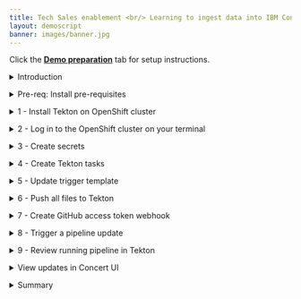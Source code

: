 ```yaml
---
title: Tech Sales enablement <br/> Learning to ingest data into IBM Concert <br/> <small> <i> Pipeline data ingestion </i> </small>
layout: demoscript
banner: images/banner.jpg
---
```


<span id="top"></span>

Click the [**Demo preparation**](demo-preparation) tab for setup instructions.

<details markdown="1">

<summary>Introduction</summary>

Let’s look at a pipeline to understand how a customer will automate the data ingestion process.

Concert is designed to ingest data on a regular basis, every time an application is updated the pipeline will automatically generate new SBOMs and CVE scan and then upload them to Concert.

As an IBMer, we have access to Tekton on Redhat Openshift and will use this for building our pipeline. The pipeline concepts we will demonstrate can be translated to any other CI/CD pipeline.

Let’s get started.

<br/>

</details>

<p/>

<details markdown="1">

<summary>Pre-req: Install pre-requisites</summary>

Placeholder

**[Go to top](#top)**

<br/><br/>

</details>

<p/>

<details markdown="1">

<summary>1 - Install Tekton on OpenShift cluster</summary>

The first step is to install Tekton which is a Kubernetes-native CI/CD framework for automating application deployment pipelines on OpenShift clusters.

When we reserved our openshift cluster on Techzone, we received a kubeadmin login and password. We will use this to log into the cluster.

Once logged in, click on OperatorHub in the Operators section. Here we will search for openshift pipeline and should receive only one result. Click on the pipeline tile to open the install dialog. We will keep all the defaults selected and simply click install without any changes. The installation should complete within 1 minute with a success dialog.

**[Go to top](#top)**

<br/><br/>

</details>

<p/>

<details markdown="1">

<summary>2 - Log in to the OpenShift cluster on your terminal</summary>

Next we can log into the OpenShift cluster from our machine, using the oc login command. This command requires a login token that we can copy directly from our OCP console by clicking on copy login command and pasting it into our terminal.

<!-- <show copy login command from cluster> -->

Note that that OCP login token expires every 24 hours, so a new one needs to be generated between logins if time has elapsed.

**[Go to top](#top)**

<br/><br/>

</details>

<p/>

<details markdown="1">

<summary>3 - Create secrets</summary>

Before we can start automating our pipeline, we need to provide certain authentication credentials to Tekton in the form of secrets.

In this step, we will create 3 secrets: a Concert Secret, Github Secret and Registry Secret.

The Concert secret is what will authenticate us to use the API to upload data to Concert. To create this secret, we first need to generate our API key from Concert. To generate an API Key, ensure you have admin access and then log into the Concert instance. In this demo our Concert instance is deployed on SaaS. Click your profile, then API Key, then Generate, and copy the key into a notepad or place where you can access it, as it will not be visible again. This token doesn’t expire unless you generate a new one or revoke it.

Once we have the Concert API token, we will use the oc create secret generic command, setting the name of the secret to concert-token-secret. After that we insert our Concert token. Important to note, ensure you have the attribute “C_API_KEY” before the SaaS token, otherwise the API upload won’t authenticate successfully.

<code> oc create secret generic concert-token-secret --from-literal=token="C_API_KEY bWFyeWFtYUBjYS5pYm0uY29tOjE5N2U4ZmI2LTNiY2YtNGRhOC04OGY0LTViYTYwMmQyZWMxMQ==" </code>

Next we will create the Github secret. To do this we use the oc create secret generic command again, however this time we name the secret github-creds and provide our github username and token. This information was setup during the prerequisites, and if not then a IBM github username and token should be setup prior to this step.

<code> oc create secret generic github-creds `

  --from-literal=username=$env:GITHUB_USERNAME `

  --from-literal=password=$env:GITHUB_TOKEN ` <— Created during pre-reqs

  --type=kubernetes.io/basic-auth </code>

For the github secret, we must also annotate it and link it to the pipeline. Run the following commands to complete this step.

<code> oc annotate secret github-creds `
tekton.dev/git-0=https://github.ibm.comoc secret link pipeline github-creds </code>

The third secret will authenticate us into the image registry we setup in the prerequisites. For this demo, we are using a private IBM internal jfrog artifactory registry to store our container images. To create this secret, we need our jfrog server address, username and token.

To generate these, let’s log into jfrog and quickly generate these values, noting them in notepad for easy reference.

We will use the same oc create secret command however this time the type is docker-registry and we will name it container-registry-secret, then we provide our jfrog information as noted just now, and run the whole command.

<code> oc create secret docker-registry container-registry-secret --docker-server=na.artifactory.swg-devops.com --docker-username=maryama@ca.ibm.com --docker-password=cmVmdGtuOjAxOjE3MzA3MTkwNDg6QktWbnhiQ1U5UzB5amFkREVLNkx6ZHNQZTJssecret/container-registry-secret </code>

Similar to the GitHub secret, we need to link the secret to our pipeline with both access and pull permissions. The pull permission allows Tekton to pull images from our registry.oc secret link pipeline container-registry-secret

<code> oc secret link pipeline container-registry-secret --for=pull </code>

Now that all three secrets have been added, we can quickly validate they’ve been successfully created by running the oc get serviceaccount command

<code> oc get serviceaccount pipeline -o yaml </code>

In the output, we should see the github secret at the bottom and the container-registry secret in two places. The Concert secret is not shown here.

Once all the secrets are created, we can begin creating our tekton tasks.

**[Go to top](#top)**

<br/><br/>

</details>

<p/>

<details markdown="1">

<summary>4 - Create Tekton tasks</summary>

A Tekton task defines a series of one or more steps in a Tekton pipeline. Each Task runs as a pod on a Kubernetes cluster. Each step in a task invokes a specific build tool and runs in its own container. 

Note that this video is not intended to teach Tekton concepts. We won’t create these tasks from scratch but instead we’ll walk through and configure a collection of pre-built qotd pipeline tasks. 

For the QotD application, we will create a Tekton pipeline with 11 tasks. Many of the Concert tasks rely on using the Toolkit that comes packaged with Concert to automate SBOM generation in the correct format. (IBM Concert Toolkit v1.0.1 used)

To access our set of pre-built qotd pipeline tasks, we simply need to clone or download all the pipeline code to our local machine. This IBM github repo is internal to IBM and available for all IBMers.

To clone the repo, navigate to the IBM-Concert-Platinum-Demos repo in your browser, and click on the green <> Code dropdown button, click on the SSH tab, and copy the repository reference

Next, we create a folder called sbom-concert-pipeline on our computer and then navigate to it in a command line. Here we are using the command line built into visual studio code to navigate to the folder. To pull down the pipeline repository to our local machine, we paste the SSH command we copied from github: git@github.ibm.com:ibm-concert-platinum-demos/sbom-concert-pipeline.git

Once the sbom-pipeline repo is downloaded to our local machine, we can open it on the left side of Visual Studio code and begin configuring each task. Each task is defined in a YAML file. 

For building and running this demo, most of the task files in the pipeline code will not require any changes and we will specify whenever a change is necessary to build and run the demo. 

However, it’s important to note that when working with a customer, techsellers will need to examine the customer’s existing pipeline and identify the concert-specific tasks or steps that should be added to the customer’s pppeline. Specifically, there are 7 Concert-specific tasks that will need to be added to every pipeline to connect it to Concert. We will highlight these tasks as we go along.

### Git Clone Task 

<!-- <Walk through pipeline graphic zoomed in> --> 

The initial task in the pipeline is called the Git Clone Task. In a customer’s environment, we would never work on the production code repository. So we begin the pipeline by first cloning the code repository for the microservice we will be working on. 

The git-clone ClusterTask is responsible for pulling down code from a GitHub

repository and storing in shared workspace storage.  This task cannot be seen in the repo here because the git-clone code is included as part of the default Tekton ClusterTasks bundled with OpenShift Pipelines. 

### Code Scan Task

The next task in the pipeline is called the Code Scan Task. The purpose of this task is to scan the source code of the microservice and generate a Software Bill of Material with library, license and package information being used in the microservice. In Concert, we call this a Package SBOM (of type code-scan). This is the first task where we will be using the Concert toolkit to simplify the generation of the SBOM. (IBM Concert Toolkit v1.0.1 used)

Line 15 is where we identify the toolkit and version we want to use for this task <!-- <typing action> -->

Line 21 is where the toolkit is being used with the code-scan command. The toolkit is provided as an image and as an end-user we do not have access to the source code. However, the code-scan command under the hood installs and uses an open source tool called cdxgen to scan the source code from the repo and produce a standard cycloneDX sbom file in json format. The pipeline stores this file in a results.output.path location accessible by Tekton.

As mentioned earlier, certain task files will need to be customized and written by the customer according to their pipeline. So it’s important to note here that when working with a customer, the task file provided in this demo should not be used as-is in a customer’s Tekton pipeline environment. The code provided should be used only as a template or guide in helping the customer write their pipeline tasks, however certain variables, such as component name, output, and output path will be specific to a customer’s environment and need to be updated by the customer for use with their pipeline’s parameters. 

### Kaniko-Build Task 

The next task in the pipeline is called the Kaniko Build task. This task is not Concert-specific, and every customer with a containerized application will have a similar build task already as part of their day-to-day setup. 

In our demo, a popular open source tool called Kaniko is used to build container images directly within a Kubernetes cluster, without requiring Docker to be installed on the nodes. Kaniko will read the Dockerfile and context, constructs the image, and then pushes it to a specified container registry, making it an essential step for automating container builds in CI/CD pipelines.

### Skopeo Copy Task 

The next task is called the Skopeo Copy task and it is another essential part of the pipeline and is not specific to IBM Concert. It is used for copying container images between different container registries. Similar to Kaniko, Skopeo is an open-source tool that enables operations on container images without requiring a Docker daemon. In our demo, Skopeo will push our microservice’s image to our registry.

### Image Scan Task

The next task in the pipeline is called the Image Scan Task. The purpose of this task is to scan the microservice and generate a SBOM with library, license and package information being used in the microservice. However, unlike the code-scan task we saw earlier, this task scans the image of the microservice which includes additional information such as operating system in Concert, we call this a Package SBOM (of type image-scan). 

This is the second task where we will be using the Concert toolkit to simplify the generation of the SBOM. (IBM Concert Toolkit v1.0.1 used)

Again, Line 15 is where we identify the toolkit and version we want to use for this task

Line 21 is where the toolkit is being used with the image-scan command. The toolkit is provided as an image and as an end-user we do not have access to the source code. However, the image-scan command under the hood installs and uses an open source tool called syft to scan the source code from the repo and produce a standard cycloneDX sbom file in json format. The pipeline stores this file in a results.output.path location accessible by Tekton.

### CVE Scan Task

The next task is the CVE scan task. IBM Concert accepts CVE scans that are run against container images only, so that’s why in our pipeline this task is performed right after the image is built in the previous steps. There are many CVE scanning tools on the market, in this demo our task will install and run an open source tool called Grype which will scan the image we built in our previous task for vulnerabilities and output a .csv file. The pipeline stores this file in a results.output.path location accessible by Tekton.

Currently IBM Concert ingests CVE scans in two formats: CSV and VDR. In this demo, we will be using the CSV format. For the CSV format, the columns and headers must be formatted in a specific sequence for uploading to Concert. This sequence is provided as a template to the Grype scan command. This causes Grype to scan the image and then generate a CSV file in the correct Concert format.

If a customer is using a different tool for their CVE scans, for example Trivvy or Twistlock, they can similarly provide this template as input to the tool to ensure the output is formatted correctly. 

<inline-notification text="The IBM Concert toolkit v1.0.1 does not contain any commands for the CVE scan task."></inline-notification>

### Build SBOM Task

The next task in the pipeline is the Build SBOM task. This task is very Concert-specific and a customer would not have this in an existing pipeline. 

To simplify the generation of the build SBOM file in the defined Concert format, we will be using the toolkit ((IBM Concert Toolkit v1.0.1 used)

Again, Line 15 is where we identify the toolkit and version we want to use for this task

Line 21 is where the toolkit is being used with the build-sbom command. The build-sbom command under the hood uses the pipeline’s build data to populate a config file to generate the SBOM file in json format. The pipeline stores this file in a results.output.path location accessible by Tekton.

### Deploy SBOM task 

The next task in the pipeline is the Deploy SBOM task. This task is also very Concert-specific and a customer would not have this in an existing pipeline. 

To simplify the generation of the deploy SBOM file in the defined Concert format, we will be using the toolkit (IBM Concert Toolkit v1.0.1 used).

Again, Line 15 is where we identify the toolkit and version we want to use for this task

Line 21 is where the toolkit is being used with the build-sbom command. The deploy-sbom command under the hood uses the pipeline’s deployment data to populate a config file to generate the SBOM file in json format. The pipeline stores this file in a results.output.path location accessible by Tekton.

### Application-definition SBOM Task

The next task in the pipeline is the Application-definition SBOM task. Similar to the previous two tasks, this task is very Concert-specific and a customer would not have this in an existing pipeline. 

To simplify the generation of the application definition SBOM file in the defined Concert format, we will be using the toolkit (IBM Concert Toolkit v1.0.1 used)

Again, Line 15 is where we identify the toolkit and version we want to use for this task

Line 21 is where the toolkit is being used with the application-definition command. The application-definition command under the hood uses application data to populate a config file to generate the SBOM file in json format. The pipeline stores this file in a results.output.path location accessible by Tekton.

### Upload Concert Task

The next task is where we connect to our IBM Concert instace to upload all the files we generated in the previous steps. This is the first step where code changes are required.

To simplify the uploading of data to Concert, we will be using the toolkit also. (IBM Concert Toolkit v1.0.1 used)

Again, Line 15 is where we identify the toolkit and version we want to use for this task

Line 21 is where the toolkit is being used with the upload-concert command. 

Line 55: Concert Instance IDStage 20240802-1832-4327-51e2-7e5b9e176e6bProd 20240814-1557-0004-91eb-38d7bc31c01f

For following along and running this demo, Line 55 must be updated with the instance ID of the correct Concert instance. For our demo, we are using a SaaS instance and the instance ID is provided in the URL. We will copy this and paste it into Line 55.

<inline-notification text="If the Concert instance is deployed on VM, the instance id is: 0000-0000-0000-0000"></inline-notification>

<inline-notification text="If the Concert instance is deployed on OCP, the instance ID is:"></inline-notification>


### SBOM Pipeline Task

The final task in our pipeline is called the SBOM Pipeline. This task defines the structure and logic of our sbom-pipeline. Without it, Tekton wouldn't know which tasks to run, in what order, or with what parameters.

All the pipeline tasks, like the default git-clone clustertask and code-scan are referenced in this file and are crucial for the pipeline's operation. Another important part of the sbom pipeline task is that this is where all the parameters used in the pipeline are defined. Using parameters in the pipeline allow for customization and flexibility. Without these parameters, the pipeline wouldn’t be able to adapt to different applications or environments to populate values dynamically. A very important parameter defined here is the application criticality number which specifies how business critical this application is to the business. The application criticality score ranges from 1 for low to 5 for critical, and the criticality number plays a significant role in helping Concert score and prioritize CVEs according to an organization. For our demo, we will set the application criticality to 4. Another important parameter to note is the access point information. Our demo microservice here has one access point, and we have set the exposure to public. Similar to application criticality, Concert takes endpoint expsure into its consideration when calculating the risk score.

To run our demo pipeline, we only need to make changes to line 29 which identifies the host of our IBM Concert instance as the base_url parameter. This information is also found in the URL of our Concert SaaS instance, and we can copy and paste it here. 

Update line 29 and 54 (optional): <br/>
• <code> name: base_url </code><br/>
• <code> default: <a href="https://73244.us-south-2.concert.test.saas.ibm.com" target="_blank" rel="noreferrer">"https://73244.us-south-2.concert.test.saas.ibm.com"</a></code><br/>
• <code> prod: <a href="https://65879.us-south-8.concert.saas.ibm.com" target="_blank" rel="noreferrer">https://65879.us-south-8.concert.saas.ibm.com</a></code><br/>

That completes the definition of all our task files.

**[Go to top](#top)**

<br/><br/>

</details>

<p/>

<details markdown="1">

<summary>5 - Update trigger template</summary>

Now that all the pipeline tasks are created, we can move on to the second part of the pipeline and that is defining our webhooks that automatically trigger the pipeline to run.

IBM Concert is designed to update everytime the underlying app is updated and to rerender the data in the arena view based on changes made by the customer to their applications.

This automation is handled by the trigger template file. This template is part of the Tekton webhook that automatically runs the pipeline on every commit to a connected code repository.

In this step, we will configure the trigger template to connect with our QotD repos. 

To run our demo, we need to change only one line and that is line 44 where our image repository is defined. This is where we link to the image registry we setup in the prerequisites. For the value, we provide the host server of our registry, the folder path the image will be stored in, and we use a variable to dynamically name the image as the component name parameter from our pipeline.

Update line 44: <br/>
• <code> name: image </code> <br/>
• <code> value: "na.artifactory.swg-devops.com/hyc-roja-platform-engineering-team-docker-local/pm-qotd/$(tt.params.component_name)" </code>

This will result in images in our jfrog instances that look like this.

**[Go to top](#top)**

<br/><br/>

</details>

<p/>

<details markdown="1">

<summary>6 - Push all files to Tekton</summary>

Now that all our tasks are configured and the trigger template has been updated, we are finally ready to create the pipeline in our openshift instance. 

We can create the pipeline very quickly by bulk applying all our pipelines files to openshift. To push all the files, we will use the oc commands to push each of the folders individual. 

First, we need to ensure we’re in the correct folder path on our machine: <br/><br/>
<code> cd sbom-concert-pipeline </code>

Then, we apply correct folder path on our machine: <br/><br/>
<code> oc apply -f ./1-pipeline <br/> oc apply -f ./2-webhook </code>

Note: If you encounter any issues, it’s important to note that yaml files are very specific on indentation. Ensure spacing is correct.

All the pipeline files were successfully created, we can now open our openshift instance and switch to default namespace to verify that the pipeline was successfully created and we can see all the individual tasks that we pushed are there.

**[Go to top](#top)**

<br/><br/>

</details>

<p/>

<details markdown="1">

<summary>7 - Create GitHub access token webhook</summary>

In the pre-requisites, we set up an organization for our quote-of-the-day application in GitHub. In order for the trigger template to run whenever any of the repos in this organization are updated, we need to create a webhook at the organization level. 

To do this, we first need to determine the route to our openshift instance. This route was created when we pushed our pipeline to tekton. 

To get this route, we can go into our pipeline, and under trigger templates, copy the url, and then paste it into the payload URL field in GitHub.

We will keep SSL disabled, although in a customer environment, SSL would typically be enabled. and we keep all remaining selections and click update or add webbhook.

This tells us our Tekton route is 

<code> el-webhook-default.apps.66ba1da31bc8d0001e815a6c.ocp.techzone.ibm.com </code>

We copy this value, add <code>https://</code> to the front and paste it into our organization’s GitHub. Without the <code>https://</code>, GitHub won’t accept it as a valid url.

**[Go to top](#top)**

<br/><br/>

</details>

<p/>

<details markdown="1">

<summary>8 - Trigger a pipeline update</summary>

We are now ready to start automatically uploading our data to IBM Concert via our pipeline.

Recall that our quote-of-the-day application has 10 microservices. So let’s begin with one microservice called qotd-web. I can make any change to the source code of this microservice. In this case I will make a tiny update and add a comment to a line. I will then save and push the code to github by creating a commit. This is how any developer at a company would push their code changes to the repository. The commit action is what triggers our pipeline to run. 

Within a few seconds of the commit, the Tekton pipeline begins to run automatically.

**[Go to top](#top)**

<br/><br/>

</details>

<p/>

<details markdown="1">

<summary>9 - Review running pipeline in Tekton</summary>

To see the pipeline run in action, we can open our openshift cluster and click on the pipeline name. For a play-by-play view, we will switch to the logs tab, and watch as each step executes, making note of any errors.

<inline-notification text="The first run of a new pipeline takes longer than subsequent runs. The first run takes about 10 minutes, and subsequent runs take 1-2 minutes."></inline-notification>

**[Go to top](#top)**

<br/><br/>

</details>

<p/>

<details markdown="1">

<summary>View updates in Concert UI</summary>

The pipeline run ends successfully with the upload concert task. We can now log in to our Concert instance. If you were already logged in, doing a refresh in the browser will render the uploaded data in the Concert Arena view. To ensure all data was uploaded successfully, we can go to the <strong>Administration</strong> → <strong>Event log</strong> tab.

**[Go to top](#top)**

<br/><br/>

</details>

<p/>

<details markdown="1">

<summary>Summary</summary>

In this demo, we saw how a Tekton pipeline on an OpenShift cluster can be used to automate the generation of SBOM and CVE scans and upload them to IBM Concert on SaaS. 

Once CVE data is ingested successfully into Concert, teams can review the Concert risk scores and priorities.

When you do a PoV, you will use the same concepts above to add similar Concert-specific tasks into the customer’s CI/CD pipeline.

**[Go to top](#top)**

<br/><br/>

</details>